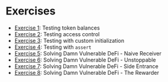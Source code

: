 # Exercises

- [Exercise 1](./Exercise-1.md): Testing token balances
- [Exercise 2](./Exercise-2.md): Testing access control
- [Exercise 3](./Exercise-3.md): Testing with custom initialization
- [Exercise 4](./Exercise-4.md): Testing with `assert`
- [Exercise 5](./Exercise-5.md): Solving Damn Vulnerable DeFi - Naive Receiver
- [Exercise 6](./Exercise-6.md): Solving Damn Vulnerable DeFi - Unstoppable
- [Exercise 7](./Exercise-7.md): Solving Damn Vulnerable DeFi - Side Entrance
- [Exercise 8](./Exercise-8.md): Solving Damn Vulnerable DeFi - The Rewarder